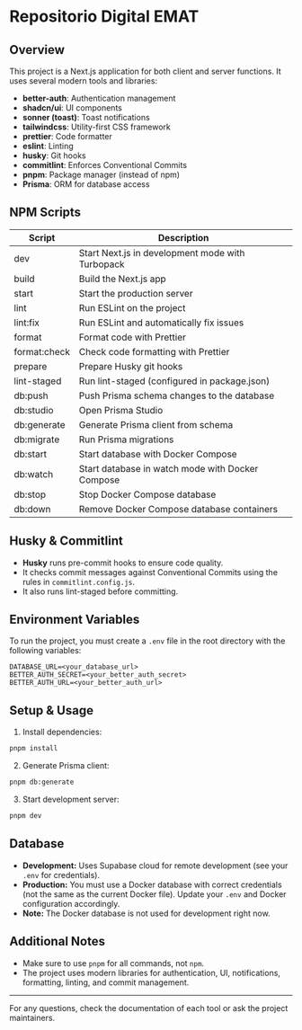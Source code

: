 # Repositorio Digital EMAT

## Overview

This project is a Next.js application for both client and server functions. It uses several modern tools and libraries:

- **better-auth**: Authentication management
- **shadcn/ui**: UI components
- **sonner (toast)**: Toast notifications
- **tailwindcss**: Utility-first CSS framework
- **prettier**: Code formatter
- **eslint**: Linting
- **husky**: Git hooks
- **commitlint**: Enforces Conventional Commits
- **pnpm**: Package manager (instead of npm)
- **Prisma**: ORM for database access

## NPM Scripts

| Script         | Description                                                                 |
|---------------|-----------------------------------------------------------------------------|
| dev           | Start Next.js in development mode with Turbopack                            |
| build         | Build the Next.js app                                                       |
| start         | Start the production server                                                  |
| lint          | Run ESLint on the project                                                    |
| lint:fix      | Run ESLint and automatically fix issues                                      |
| format        | Format code with Prettier                                                    |
| format:check  | Check code formatting with Prettier                                          |
| prepare       | Prepare Husky git hooks                                                      |
| lint-staged   | Run lint-staged (configured in package.json)                                 |
| db:push       | Push Prisma schema changes to the database                                   |
| db:studio     | Open Prisma Studio                                                           |
| db:generate   | Generate Prisma client from schema                                           |
| db:migrate    | Run Prisma migrations                                                        |
| db:start      | Start database with Docker Compose                                           |
| db:watch      | Start database in watch mode with Docker Compose                             |
| db:stop       | Stop Docker Compose database                                                 |
| db:down       | Remove Docker Compose database containers                                    |

## Husky & Commitlint

- **Husky** runs pre-commit hooks to ensure code quality.
- It checks commit messages against Conventional Commits using the rules in `commitlint.config.js`.
- It also runs lint-staged before committing.

## Environment Variables

To run the project, you must create a `.env` file in the root directory with the following variables:

```env
DATABASE_URL=<your_database_url>
BETTER_AUTH_SECRET=<your_better_auth_secret>
BETTER_AUTH_URL=<your_better_auth_url>
```

## Setup & Usage

1. Install dependencies:

```bash
pnpm install
```

2. Generate Prisma client:

```bash
pnpm db:generate
```

3. Start development server:

```bash
pnpm dev
   ```

## Database

- **Development:** Uses Supabase cloud for remote development (see your `.env` for credentials).
- **Production:** You must use a Docker database with correct credentials (not the same as the current Docker file). Update your `.env` and Docker configuration accordingly.
- **Note:** The Docker database is not used for development right now.

## Additional Notes

- Make sure to use `pnpm` for all commands, not `npm`.
- The project uses modern libraries for authentication, UI, notifications, formatting, linting, and commit management.

---
For any questions, check the documentation of each tool or ask the project maintainers.
